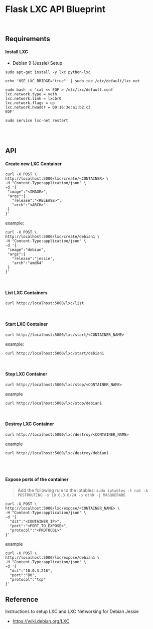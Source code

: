 # Flask LXC API Blueprint 

<br>

## Requirements

#### Install LXC

- Debian 9 (Jessie) Setup

```
sudo apt-get install -y lxc python-lxc

echo 'USE_LXC_BRIDGE="true"' | sudo tee /etc/default/lxc-net

sudo bash -c 'cat << EOF > /etc/lxc/default.conf
lxc.network.type = veth
lxc.network.link = lxcbr0
lxc.network.flags = up
lxc.network.hwaddr = 00:16:3e:a1:b2:c3
EOF'

sudo service lxc-net restart
```

<br><br>

## API

#### Create new LXC Container

```
curl -X POST \
http://localhost:5000/lxc/create/<CONTAINER> \
-H "Content-Type:application/json" \
-d '{
 "image":"<IMAGE>",
 "args":{
   "release":"<RELEASE>",
   "arch":"<ARCH>"
 }
}'
```

example:

```
curl -X POST \
http://localhost:5000/lxc/create/debian1 \
-H "Content-Type:application/json" \
-d '{
 "image":"debian",
 "args":{
   "release":"jessie",
   "arch":"amd64"
 }
}'
```

<br>

#### List LXC Containers

`curl http://localhost:5000/lxc/list`

<br>

#### Start LXC Container

`curl http://localhost:5000/lxc/start/<CONTAINER_NAME>`

example:

`curl http://localhost:5000/lxc/start/debian1`

<br>

#### Stop LXC Container

`curl http://localhost:5000/lxc/stop/<CONTAINER_NAME>`

example

`curl http://localhost:5000/lxc/stop/debian1`

<br>

#### Destroy LXC Container

`curl http://localhost:5000/lxc/destroy/<CONTAINER_NAME>`

example

`curl http://localhost:5000/lxc/destroy/debian1`

<br>
<br>

#### Expose ports of the container

> Add the following rule to the iptables: `sudo iptables -t nat -A POSTROUTING -s 10.0.3.0/24 -o eth0 -j MASQUERADE`

```
curl -X POST \
http://localhost:5000/lxc/expose/<CONTAINER_NAME> \
-H "Content-Type:application/json" \
-d '{
  "dst":"<CONTAINER_IP>",
  "port":"<PORT_TO_EXPOSE>",
  "protocol":"<PROTOCOL>"
}'
```

example

```
curl -X POST \
http://localhost:5000/lxc/expose/debian1 \
-H "Content-Type:application/json" \
-d '{
  "dst":"10.0.3.216",
  "port":"80",
  "protocol":"tcp"
}'
```

## Reference

Instructions to setup LXC and LXC Networking for Debian Jessie

- https://wiki.debian.org/LXC
